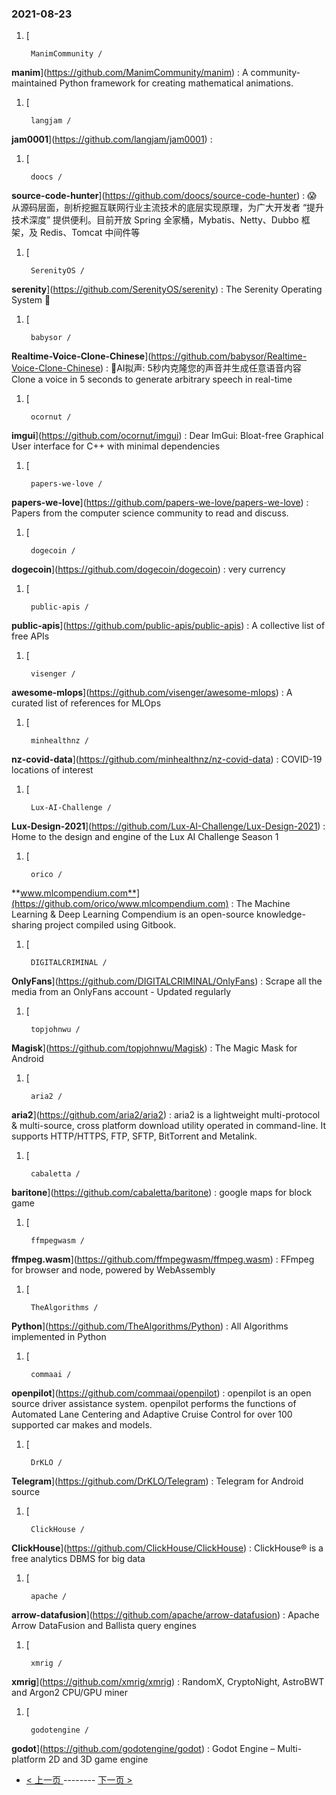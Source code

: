 ### 2021-08-23 
1. [
    

        ManimCommunity /
**manim**](https://github.com/ManimCommunity/manim) : A community-maintained Python framework for creating mathematical animations.
1. [
    

        langjam /
**jam0001**](https://github.com/langjam/jam0001) : 
1. [
    

        doocs /
**source-code-hunter**](https://github.com/doocs/source-code-hunter) : 😱 从源码层面，剖析挖掘互联网行业主流技术的底层实现原理，为广大开发者 “提升技术深度” 提供便利。目前开放 Spring 全家桶，Mybatis、Netty、Dubbo 框架，及 Redis、Tomcat 中间件等
1. [
    

        SerenityOS /
**serenity**](https://github.com/SerenityOS/serenity) : The Serenity Operating System 🐞
1. [
    

        babysor /
**Realtime-Voice-Clone-Chinese**](https://github.com/babysor/Realtime-Voice-Clone-Chinese) : 🚀AI拟声: 5秒内克隆您的声音并生成任意语音内容 Clone a voice in 5 seconds to generate arbitrary speech in real-time
1. [
    

        ocornut /
**imgui**](https://github.com/ocornut/imgui) : Dear ImGui: Bloat-free Graphical User interface for C++ with minimal dependencies
1. [
    

        papers-we-love /
**papers-we-love**](https://github.com/papers-we-love/papers-we-love) : Papers from the computer science community to read and discuss.
1. [
    

        dogecoin /
**dogecoin**](https://github.com/dogecoin/dogecoin) : very currency
1. [
    

        public-apis /
**public-apis**](https://github.com/public-apis/public-apis) : A collective list of free APIs
1. [
    

        visenger /
**awesome-mlops**](https://github.com/visenger/awesome-mlops) : A curated list of references for MLOps
1. [
    

        minhealthnz /
**nz-covid-data**](https://github.com/minhealthnz/nz-covid-data) : COVID-19 locations of interest
1. [
    

        Lux-AI-Challenge /
**Lux-Design-2021**](https://github.com/Lux-AI-Challenge/Lux-Design-2021) : Home to the design and engine of the Lux AI Challenge Season 1
1. [
    

        orico /
**www.mlcompendium.com**](https://github.com/orico/www.mlcompendium.com) : The Machine Learning & Deep Learning Compendium is an open-source knowledge-sharing project compiled using Gitbook.
1. [
    

        DIGITALCRIMINAL /
**OnlyFans**](https://github.com/DIGITALCRIMINAL/OnlyFans) : Scrape all the media from an OnlyFans account - Updated regularly
1. [
    

        topjohnwu /
**Magisk**](https://github.com/topjohnwu/Magisk) : The Magic Mask for Android
1. [
    

        aria2 /
**aria2**](https://github.com/aria2/aria2) : aria2 is a lightweight multi-protocol & multi-source, cross platform download utility operated in command-line. It supports HTTP/HTTPS, FTP, SFTP, BitTorrent and Metalink.
1. [
    

        cabaletta /
**baritone**](https://github.com/cabaletta/baritone) : google maps for block game
1. [
    

        ffmpegwasm /
**ffmpeg.wasm**](https://github.com/ffmpegwasm/ffmpeg.wasm) : FFmpeg for browser and node, powered by WebAssembly
1. [
    

        TheAlgorithms /
**Python**](https://github.com/TheAlgorithms/Python) : All Algorithms implemented in Python
1. [
    

        commaai /
**openpilot**](https://github.com/commaai/openpilot) : openpilot is an open source driver assistance system. openpilot performs the functions of Automated Lane Centering and Adaptive Cruise Control for over 100 supported car makes and models.
1. [
    

        DrKLO /
**Telegram**](https://github.com/DrKLO/Telegram) : Telegram for Android source
1. [
    

        ClickHouse /
**ClickHouse**](https://github.com/ClickHouse/ClickHouse) : ClickHouse® is a free analytics DBMS for big data
1. [
    

        apache /
**arrow-datafusion**](https://github.com/apache/arrow-datafusion) : Apache Arrow DataFusion and Ballista query engines
1. [
    

        xmrig /
**xmrig**](https://github.com/xmrig/xmrig) : RandomX, CryptoNight, AstroBWT and Argon2 CPU/GPU miner
1. [
    

        godotengine /
**godot**](https://github.com/godotengine/godot) : Godot Engine – Multi-platform 2D and 3D game engine 

- [ < 上一页 ](https://github.com/able8/github-trending-daily-record/blob/master/2021-08-22.md) -------- [ 下一页 > ](https://github.com/able8/github-trending-daily-record/blob/master/2021-08-24.md)